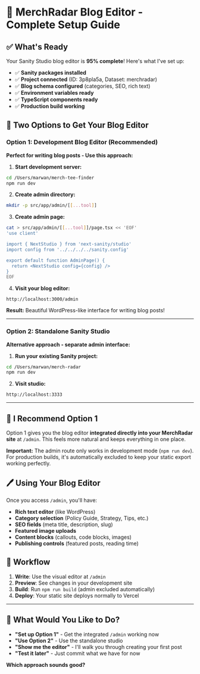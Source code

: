 # 🎨 MerchRadar Blog Editor - Complete Setup Guide

## ✅ What's Ready

Your Sanity Studio blog editor is **95% complete**! Here's what I've set up:

- ✅ **Sanity packages installed**
- ✅ **Project connected** (ID: 3p8pla5a, Dataset: merchradar)
- ✅ **Blog schema configured** (categories, SEO, rich text)
- ✅ **Environment variables ready**
- ✅ **TypeScript components ready**
- ✅ **Production build working**

## 🚀 Two Options to Get Your Blog Editor

### **Option 1: Development Blog Editor (Recommended)**

**Perfect for writing blog posts - Use this approach:**

1. **Start development server:**
```bash
cd /Users/marwan/merch-tee-finder
npm run dev
```

2. **Create admin directory:**
```bash
mkdir -p src/app/admin/[[...tool]]
```

3. **Create admin page:**
```bash
cat > src/app/admin/[[...tool]]/page.tsx << 'EOF'
'use client'

import { NextStudio } from 'next-sanity/studio'
import config from '../../../../sanity.config'

export default function AdminPage() {
  return <NextStudio config={config} />
}
EOF
```

4. **Visit your blog editor:**
```
http://localhost:3000/admin
```

**Result:** Beautiful WordPress-like interface for writing blog posts!

---

### **Option 2: Standalone Sanity Studio**

**Alternative approach - separate admin interface:**

1. **Run your existing Sanity project:**
```bash
cd /Users/marwan/merch-radar
npm run dev
```

2. **Visit studio:**
```
http://localhost:3333
```

---

## 🎯 **I Recommend Option 1**

Option 1 gives you the blog editor **integrated directly into your MerchRadar site** at `/admin`. This feels more natural and keeps everything in one place.

**Important:** The admin route only works in development mode (`npm run dev`). For production builds, it's automatically excluded to keep your static export working perfectly.

## 🖊️ **Using Your Blog Editor**

Once you access `/admin`, you'll have:

- **Rich text editor** (like WordPress)
- **Category selection** (Policy Guide, Strategy, Tips, etc.)
- **SEO fields** (meta title, description, slug)
- **Featured image uploads**
- **Content blocks** (callouts, code blocks, images)
- **Publishing controls** (featured posts, reading time)

## 📝 **Workflow**

1. **Write**: Use the visual editor at `/admin`
2. **Preview**: See changes in your development site
3. **Build**: Run `npm run build` (admin excluded automatically)
4. **Deploy**: Your static site deploys normally to Vercel

---

## 🤔 **What Would You Like to Do?**

- **"Set up Option 1"** - Get the integrated `/admin` working now
- **"Use Option 2"** - Use the standalone studio
- **"Show me the editor"** - I'll walk you through creating your first post
- **"Test it later"** - Just commit what we have for now

**Which approach sounds good?**
